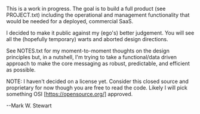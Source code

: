 This is a work in progress. The goal is to build a full product (see PROJECT.txt) including the operational and management functionality that would be needed for a deployed, commercial SaaS.

I decided to make it public against my (ego's) better judgement. You will see all the (hopefully temporary) warts and aborted design directions. 

See NOTES.txt for my moment-to-moment thoughts on the design principles but, in a nutshell, I'm trying to take a functional/data driven approach to make the core messaging as robust, predictable, and efficient as possible.

NOTE: I haven't decided on a license yet. Consider this closed source and proprietary for now though you are free to read the code. Likely I will pick something OSI [https://opensource.org/] approved.

--Mark W. Stewart
